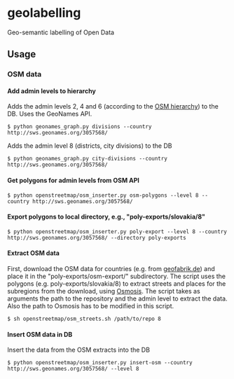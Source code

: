 # geolabelling
Geo-semantic labelling of Open Data


## Usage

### OSM data

#### Add admin levels to hierarchy
Adds the admin levels 2, 4 and 6 (according to the [OSM hierarchy](https://wiki.openstreetmap.org/wiki/Tag:boundary=administrative#10_admin_level_values_for_specific_countries)) to the DB. Uses the GeoNames API.
```
$ python geonames_graph.py divisions --country http://sws.geonames.org/3057568/
```

Adds the admin level 8 (districts, city divisions) to the DB
```
$ python geonames_graph.py city-divisions --country http://sws.geonames.org/3057568/
```

#### Get polygons for admin levels from OSM API
```
$ python openstreetmap/osm_inserter.py osm-polygons --level 8 --country http://sws.geonames.org/3057568/
```

#### Export polygons to local directory, e.g., "poly-exports/slovakia/8"
```
$ python openstreetmap/osm_inserter.py poly-export --level 8 --country http://sws.geonames.org/3057568/ --directory poly-exports
```

#### Extract OSM data
First, download the OSM data for countries (e.g. from [geofabrik.de](https://download.geofabrik.de/europe.html)) and place it in the "poly-exports/osm-export/" subdirectory. The script uses the polygons (e.g. poly-exports/slovakia/8) to extract streets and places for the subregions from the download, using [Osmosis](https://wiki.openstreetmap.org/wiki/Osmosis).
The script takes as arguments the path to the repository and the admin level to extract the data. Also the path to Osmosis has to be modified in this script.
```
$ sh openstreetmap/osm_streets.sh /path/to/repo 8
```

#### Insert OSM data in DB
Insert the data from the OSM extracts into the DB
```
$ python openstreetmap/osm_inserter.py insert-osm --country http://sws.geonames.org/3057568/ --level 8
```
